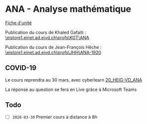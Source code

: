 # ANA - Analyse mathématique

[Fiche d'unité](Fiche_unite_ANA_2019.pdf)

Publication du cours de Khaled Gafaiti : [\\eistore1.einet.ad.eivd.ch\profs\KGT\ANA](\\eistore1.einet.ad.eivd.ch\profs\KGT\ANA)

Publication du cours de Jean-François Hêche : [\\eistore1.einet.ad.eivd.ch\profs\JHH\ANA-1920](\\eistore1.einet.ad.eivd.ch\profs\JHH\ANA-1920)

## COVID-19

Le cours reprendra au 30 mars, avec cyberlearn [20_HEIG-VD_ANA](https://cyberlearn.hes-so.ch/course/view.php?id=15340)

La réponse au question se fera en Live grâce à Microsoft Teams

## Todo

- [ ] `2020-03-30` Premier cours à distance à 8h